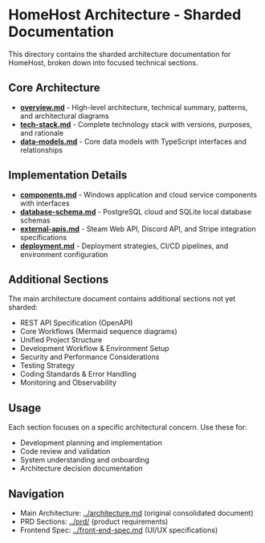# HomeHost Architecture - Sharded Documentation

This directory contains the sharded architecture documentation for HomeHost, broken down into focused technical sections.

## Core Architecture

- [**overview.md**](./overview.md) - High-level architecture, technical summary, patterns, and architectural diagrams
- [**tech-stack.md**](./tech-stack.md) - Complete technology stack with versions, purposes, and rationale
- [**data-models.md**](./data-models.md) - Core data models with TypeScript interfaces and relationships

## Implementation Details

- [**components.md**](./components.md) - Windows application and cloud service components with interfaces
- [**database-schema.md**](./database-schema.md) - PostgreSQL cloud and SQLite local database schemas
- [**external-apis.md**](./external-apis.md) - Steam Web API, Discord API, and Stripe integration specifications
- [**deployment.md**](./deployment.md) - Deployment strategies, CI/CD pipelines, and environment configuration

## Additional Sections

The main architecture document contains additional sections not yet sharded:

- REST API Specification (OpenAPI)
- Core Workflows (Mermaid sequence diagrams)
- Unified Project Structure
- Development Workflow & Environment Setup
- Security and Performance Considerations
- Testing Strategy
- Coding Standards & Error Handling
- Monitoring and Observability

## Usage

Each section focuses on a specific architectural concern. Use these for:
- Development planning and implementation
- Code review and validation
- System understanding and onboarding
- Architecture decision documentation

## Navigation

- Main Architecture: [../architecture.md](../architecture.md) (original consolidated document)
- PRD Sections: [../prd/](../prd/) (product requirements)
- Frontend Spec: [../front-end-spec.md](../front-end-spec.md) (UI/UX specifications)